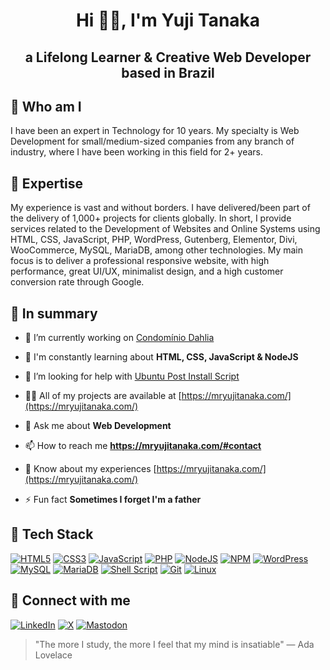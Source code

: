 <h1 align="center">Hi 🖖🤓, I'm Yuji Tanaka</h1>
<h2 align="center">a Lifelong Learner & Creative Web Developer based in Brazil</h2>

## 🎎 Who am I

I have been an expert in Technology for 10 years. My specialty is Web Development for small/medium-sized companies from any branch of industry, where I have been working in this field for 2+ years. 

## 🥋 Expertise

My experience is vast and without borders. I have delivered/been part of the delivery of 1,000+ projects for clients globally. In short, I provide services related to the Development of Websites and Online Systems using HTML, CSS, JavaScript, PHP, WordPress, Gutenberg, Elementor, Divi, WooCommerce, MySQL, MariaDB, among other technologies. My main focus is to deliver a professional responsive website, with high performance, great UI/UX, minimalist design, and a high customer conversion rate through Google.

## 🏮 In summary

- 🔭 I’m currently working on [Condomínio Dahlia](https://condominiodahlia.com.br/)

- 🌱 I'm constantly learning about **HTML, CSS, JavaScript & NodeJS**

- 🤝 I’m looking for help with [Ubuntu Post Install Script](https://github.com/mryujitanaka/Ubuntu-Post-Install-Script)

- 👨‍💻 All of my projects are available at [https://mryujitanaka.com/](https://mryujitanaka.com/)

- 💬 Ask me about **Web Development**

- 📫 How to reach me **https://mryujitanaka.com/#contact**

- 📄 Know about my experiences [https://mryujitanaka.com/](https://mryujitanaka.com/)

- ⚡ Fun fact **Sometimes I forget I'm a father**

## 🏯 Tech Stack
[![HTML5](https://img.shields.io/badge/html5-%23E34F26.svg?style=for-the-badge&logo=html5&logoColor=white)](https://www.w3.org/html/) [![CSS3](https://img.shields.io/badge/css3-%231572B6.svg?style=for-the-badge&logo=css3&logoColor=white)](https://www.w3schools.com/css/) [![JavaScript](https://img.shields.io/badge/javascript-%23323330.svg?style=for-the-badge&logo=javascript&logoColor=%23F7DF1E)](https://developer.mozilla.org/en-US/docs/Web/JavaScript) [![PHP](https://img.shields.io/badge/php-%23777BB4.svg?style=for-the-badge&logo=php&logoColor=white)](https://www.php.net/) [![NodeJS](https://img.shields.io/badge/node.js-6DA55F?style=for-the-badge&logo=node.js&logoColor=white)](https://nodejs.org/) [![NPM](https://img.shields.io/badge/NPM-%23CB3837.svg?style=for-the-badge&logo=npm&logoColor=white)](https://www.npmjs.com/) [![WordPress](https://img.shields.io/badge/WordPress-%23117AC9.svg?style=for-the-badge&logo=WordPress&logoColor=white)](https://wordpress.org/) [![MySQL](https://img.shields.io/badge/mysql-%2300f.svg?style=for-the-badge&logo=mysql&logoColor=white)](https://www.mysql.com/) [![MariaDB](https://img.shields.io/badge/MariaDB-003545?style=for-the-badge&logo=mariadb&logoColor=white)](https://mariadb.org/) [![Shell Script](https://img.shields.io/badge/shell_script-%23121011.svg?style=for-the-badge&logo=gnu-bash&logoColor=white)](https://www.gnu.org/software/bash/) [![Git](https://img.shields.io/badge/git-%23F05033.svg?style=for-the-badge&logo=git&logoColor=white)](https://git-scm.com/) [![Linux](https://img.shields.io/badge/Linux-FCC624?style=for-the-badge&logo=linux&logoColor=black)](https://www.linux.org/)

## 🎏 Connect with me
[![LinkedIn](https://img.shields.io/badge/linkedin-%230077B5.svg?style=for-the-badge&logo=linkedin&logoColor=white)](https://www.linkedin.com/in/mryujitanaka/) [![X](https://img.shields.io/badge/X-%23000000.svg?style=for-the-badge&logo=X&logoColor=white)](https://twitter.com/mryujitanaka) [![Mastodon](https://img.shields.io/badge/-MASTODON-%232B90D9?style=for-the-badge&logo=mastodon&logoColor=white)](https://mastodon.social/@mryujitanaka)

 > "The more I study, the more I feel that my mind is insatiable" — Ada Lovelace
